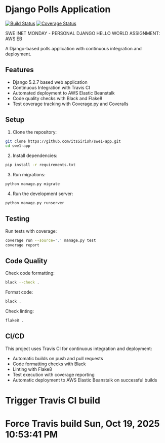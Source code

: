 # Django Polls Application

[![Build Status](https://travis-ci.com/itsSirish/swe1-app.svg?branch=main)](https://travis-ci.com/itsSirish/swe1-app)
[![Coverage Status](https://coveralls.io/repos/github/itsSirish/swe1-app/badge.svg?branch=main)](https://coveralls.io/github/itsSirish/swe1-app?branch=main)

SWE INET MONDAY - PERSONAL DJANGO HELLO WORLD ASSIGNMENT: AWS EB

A Django-based polls application with continuous integration and deployment.

## Features

- Django 5.2.7 based web application
- Continuous Integration with Travis CI
- Automated deployment to AWS Elastic Beanstalk
- Code quality checks with Black and Flake8
- Test coverage tracking with Coverage.py and Coveralls

## Setup

1. Clone the repository:
```bash
git clone https://github.com/itsSirish/swe1-app.git
cd swe1-app
```

2. Install dependencies:
```bash
pip install -r requirements.txt
```

3. Run migrations:
```bash
python manage.py migrate
```

4. Run the development server:
```bash
python manage.py runserver
```

## Testing

Run tests with coverage:
```bash
coverage run --source='.' manage.py test
coverage report
```

## Code Quality

Check code formatting:
```bash
black --check .
```

Format code:
```bash
black .
```

Check linting:
```bash
flake8 .
```

## CI/CD

This project uses Travis CI for continuous integration and deployment:
- Automatic builds on push and pull requests
- Code formatting checks with Black
- Linting with Flake8
- Test execution with coverage reporting
- Automatic deployment to AWS Elastic Beanstalk on successful builds
# Trigger Travis CI build
# Force Travis build Sun, Oct 19, 2025 10:53:41 PM
